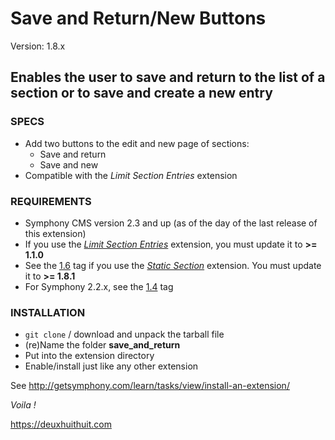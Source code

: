 # Save and Return/New Buttons #

Version: 1.8.x

## Enables the user to save and return to the list of a section or to save and create a new entry ##

### SPECS ###

- Add two buttons to the edit and new page of sections:
	- Save and return
	- Save and new
- Compatible with the *Limit Section Entries* extension

### REQUIREMENTS ###

- Symphony CMS version 2.3 and up (as of the day of the last release of this extension)
- If you use the *[Limit Section Entries](https://github.com/vlad-ghita/limit_section_entries)* extension, you must update it to **>= 1.1.0**
- See the [1.6](https://github.com/Solutions-Nitriques/save_and_return/tree/v1.6) 
tag if you use the *[Static Section](https://github.com/Solutions-Nitriques/static_section)* extension. You must update it to **>= 1.8.1**
- For Symphony 2.2.x, see the [1.4](https://github.com/Solutions-Nitriques/save_and_return/tree/v1.4) tag

### INSTALLATION ###

- `git clone` / download and unpack the tarball file
- (re)Name the folder **save_and_return**
- Put into the extension directory
- Enable/install just like any other extension

See <http://getsymphony.com/learn/tasks/view/install-an-extension/>

*Voila !*

<https://deuxhuithuit.com>      

